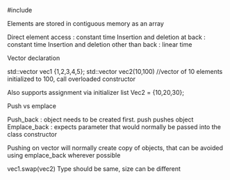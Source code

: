 #include<vector>


Elements are stored in contiguous memory as an array


Direct element access : constant time
Insertion and deletion at back : constant time
Insertion and deletion other than back : linear time


Vector declaration

std::vector<int> vec1 {1,2,3,4,5};
std::vector<int> vec2(10,100)   //vector of 10 elements initialized to 100, call overloaded constructor

Also supports assignment via initializer list
Vec2 = {10,20,30}; 



Push vs emplace

Push_back : object needs to be created first. push pushes object
Emplace_back : expects parameter that would normally be passed into the class constructor

Pushing on vector will normally create copy of objects, that can be avoided using emplace_back wherever possible



vec1.swap(vec2)
Type should be same, size can be different 
